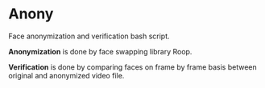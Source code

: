 # Anony
Face anonymization and verification bash script.

**Anonymization** is done by face swapping library Roop.

**Verification** is done by comparing faces on frame by frame basis between original and anonymized video file.



